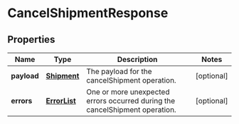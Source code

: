 
# CancelShipmentResponse

## Properties
Name | Type | Description | Notes
------------ | ------------- | ------------- | -------------
**payload** | [**Shipment**](Shipment.md) | The payload for the cancelShipment operation. |  [optional]
**errors** | [**ErrorList**](ErrorList.md) | One or more unexpected errors occurred during the cancelShipment operation. |  [optional]



